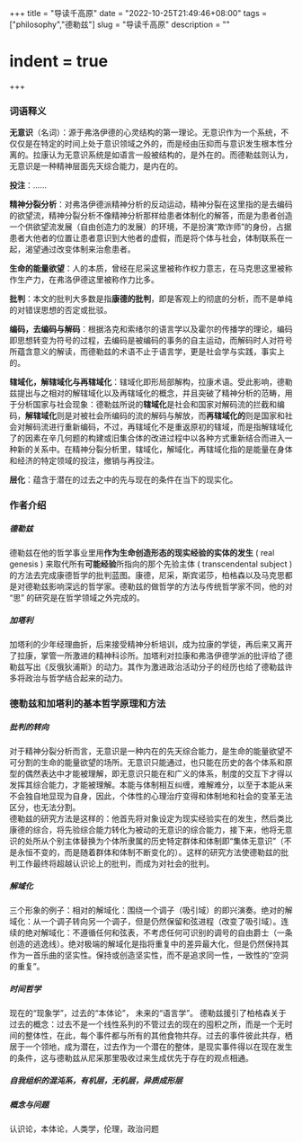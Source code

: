 +++
 title = "导读千高原" 
 date = "2022-10-25T21:49:46+08:00" 
 tags = ["philosophy","德勒兹"] 
 slug = "导读千高原"
 description = ""
 # indent = true
+++
### 词语释义 
**无意识**（名词）：源于弗洛伊德的心灵结构的第一理论。无意识作为一个系统，不仅仅是在特定的时间上处于意识领域之外的，而是经由压抑而与意识发生根本性分离的。拉康认为无意识系统是如语言一般被结构的，是外在的。而德勒兹则认为，无意识是一种精神层面先天综合能力，是内在的。


**投注**：......

 
**精神分裂分析**：对弗洛伊德派精神分析的反动运动，精神分裂在这里指的是去编码的欲望流，精神分裂分析不像精神分析那样给患者体制化的解答，而是为患者创造一个供欲望流发展（自由创造力的发展）的环境，不是扮演“欺诈师”的身份，占据患者大他者的位置让患者意识到大他者的虚假，而是将个体与社会，体制联系在一起，渴望通过改变体制来治愈患者。

**生命的能量欲望**：人的本质，曾经在尼采这里被称作权力意志，在马克思这里被称作生产力，在弗洛伊德这里被称作力比多。

**批判**：本文的批判大多数是指**康德的批判**，即是客观上的彻底的分析，而不是单纯的对错误思想的否定或批驳。

**编码，去编码与解码**：根据洛克和索绪尔的语言学以及霍尔的传播学的理论，编码即思想转变为符号的过程，去编码是被编码的事务的自主运动，而解码时人对符号所蕴含意义的解读，而德勒兹的术语不止于语言学，更是社会学与实践，事实上的。

**辖域化，解辖域化与再辖域化**：辖域化即形局部解构，拉康术语。受此影响，德勒兹提出与之相对的解辖域化以及再辖域化的概念，并且突破了精神分析的范畴，用于分析国家与社会现象：德勒兹所说的**辖域化**是社会和国家对解码流的拦截和编码，**解辖域化**则是对被社会所编码的流的解码与解放，而**再辖域化的**则是国家和社会对解码流进行重新编码，不过，再辖域化不是重返原初的辖域，而是指解辖域化了的因素在辛几何题的构建或旧集合体的改进过程中以各种方式重新结合而进入一种新的关系中。在精神分裂分析里，辖域化，解域化，再辖域化指的是能量在身体和经济的特定领域的投注，撤销与再投注。

**层化**：蕴含于潜在的过去之中的先与现在的条件在当下的现实化。

### 作者介绍

##### 德勒兹
德勒兹在他的哲学事业里用**作为生命创造形态的现实经验的实体的发生** ( real genesis ) 来取代所有**可能经验**所指向的那个先验主体 ( transcendental subject ) 的方法去完成康德哲学的批判蓝图。康德，尼采，斯宾诺莎，柏格森以及马克思都是对德勒兹影响深远的哲学家。德勒兹的做哲学的方法与传统哲学家不同，他的对 “思” 的研究是在哲学领域之外完成的。

##### 加塔利
加塔利的少年经理曲折，后来接受精神分析培训，成为拉康的学徒，再后来又离开了拉康，掌管一所激进的精神科诊所。加塔利对拉康和弗洛伊德学派的批评给了德勒兹写出《反俄狄浦斯》的动力。其作为激进政治活动分子的经历也给了德勒兹许多将政治与哲学结合起来的动力。

### 德勒兹和加塔利的基本哲学原理和方法
##### 批判的转向
对于精神分裂分析而言，无意识是一种内在的先天综合能力，是生命的能量欲望不可分割的生命的能量欲望的场所。无意识只能通过，也只能在历史的各个体系和原型的偶然表达中才能被理解，即无意识只能在和广义的体系，制度的交互下才得以发挥其综合能力，才能被理解。本能与体制相互纠缠，难解难分，以至于本能从来不会独自地显现为自身，因此，个体性的心理治疗变得和体制地和社会的变革无法区分，也无法分割。   
德勒兹的研究方法是这样的：他首先将对象设定为现实经验实在的发生，然后类比康德的综合，将先验综合能力转化为被动的无意识的综合能力，接下来，他将无意识的处所从个别主体替换为个体所隶属的历史特定群体和体制即“集体无意识”（不是永恒不变的，而是随着群体和体制不断变化的）。这样的研究方法使德勒兹的批判工作最终将超越认识论上的批判，而成为对社会的批判。

##### 解域化

三个形象的例子：相对的解域化：围绕一个调子（吸引域）的即兴演奏。绝对的解域化：从一个调子转向另一个调子，但是仍然保留和弦进程（改变了吸引域）。连续的绝对解域化：不遵循任何和弦表，不考虑任何可识别的调号的自由爵士（一条创造的逃逸线）。绝对极端的解域化是指将重复中的差异最大化，但是仍然保持其作为一首乐曲的坚实性。保持或创造坚实性，而不是追求同一性，一致性的“空洞的重复”。

##### 时间哲学

现在的“现象学”，过去的“本体论”， 未来的“语言学”。
德勒兹援引了柏格森关于过去的概念：过去不是一个线性系列的不管过去的现在的囤积之所，而是一个无时间的整体性，在此，每个事件都与所有的其他食物共存。过去的事件彼此共存，栖居于一个领地，成为潜在，过去作为一个潜在的整体，是现实事件得以在现在发生的条件，这与德勒兹从尼采那里吸收过来生成优先于存在的观点相通。


##### 自我组织的混沌系，有机层，无机层，异质成形层




##### 概念与问题
认识论，本体论，人类学，伦理，政治问题